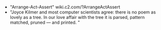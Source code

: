 - "Arrange-Act-Assert" wiki.c2.com/?ArrangeActAssert
- "Joyce Kilmer and most computer scientists agree: there is no poem as lovely as a tree. In our love affair with the tree it is parsed, pattern matched, pruned — and printed. "
